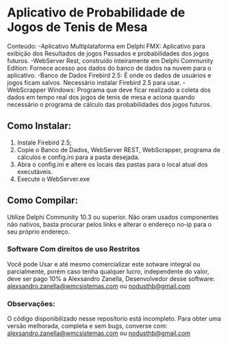 # Aplicativo de Probabilidade de Jogos de Tenis de Mesa
 
Conteúdo:
-Aplicativo Multiplataforma em Delphi FMX: Aplicativo para exibição dos Resultados de jogos Passados e probabilidades dos jogos futuros.
-WebServer Rest, construído inteiramente em Delphi Community Edition: Fornece acesso aos dados do banco de dados na nuvem para o aplicativo.
-Banco de Dados Firebird 2.5: É onde os dados de usuários e jogos ficam salvos. Necessário instalar Firebird 2.5 para usar.
-WebScrapper Windows: Programa que deve ficar realizado a coleta dos dados em tempo real dos jogos de tenis de mesa e aciona quando necessário o programa de cálculo das probabilidades dos jogos futuros.

## Como Instalar:

1) Instale Firebird 2.5;
2) Copie o Banco de Dados, WebServer REST, WebScrapper, programa de cálculos e config.ini para a pasta desejada.
3) Abra o config.ini e altere os locais das pastas para o local atual dos executáveis.
4) Execute o WebServer.exe

## Como Compilar:

Utilize Delphi Community 10.3 ou superior. Não oram usados componentes não nativos, basta procurar pelos links e alterar o endereço no-ip para o seu próprio endereço.

### Software Com direitos de uso Restritos

Você pode Usar e até mesmo comercializar este sotware integral ou parcialmente, porém caso tenha qualquer lucro, independente do valor, deve ser pago 10% a Alexsandro Zanella, Desenvolvedor desse software: alexsandro.zanella@wmcsistemas.com ou nodusthb@gmail.com


### Observações:

O código disponibilizado nesse reposítorio está incompleto. Para obter uma versão melhorada, completa e sem bugs, converse com: alexsandro.zanella@wmcsistemas.com ou nodusthb@gmail.com
